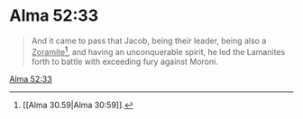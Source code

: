 # Alma 52:33

> And it came to pass that Jacob, being their leader, being also a <u>Zoramite</u>[^a], and having an unconquerable spirit, he led the Lamanites forth to battle with exceeding fury against Moroni.

[Alma 52:33](https://www.churchofjesuschrist.org/study/scriptures/bofm/alma/52?lang=eng&id=p33#p33)


[^a]: [[Alma 30.59|Alma 30:59]].  
